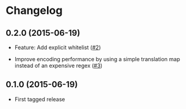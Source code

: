 # Changelog

## 0.2.0 (2015-06-19)

*   Feature: Add explicit whitelist
    ([#2](https://github.com/clue/php-caret-notation/issues/2))

*   Improve encoding performance by using a simple translation map instead of an expensive regex
    ([#3](https://github.com/clue/php-caret-notation/issues/3))

## 0.1.0 (2015-06-19)

*   First tagged release
